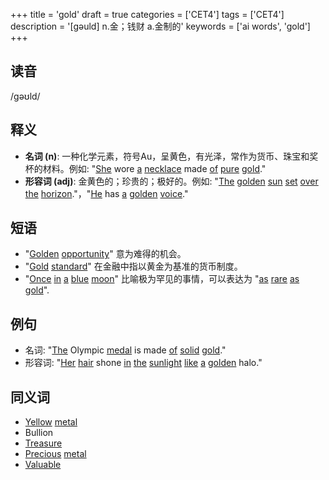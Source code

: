 +++
title = 'gold'
draft = true
categories = ['CET4']
tags = ['CET4']
description = '[gəuld] n.金；钱财 a.金制的'
keywords = ['ai words', 'gold']
+++

## 读音
/gəʊld/

## 释义
- **名词 (n)**: 一种化学元素，符号Au，呈黄色，有光泽，常作为货币、珠宝和奖杯的材料。例如: "[She](/zh/post/she/) wore [a](/zh/post/a/) [necklace](/zh/post/necklace/) made [of](/zh/post/of/) [pure](/zh/post/pure/) [gold](/zh/post/gold/)."
- **形容词 (adj)**: 金黄色的；珍贵的；极好的。例如: "[The](/zh/post/the/) [golden](/zh/post/golden/) [sun](/zh/post/sun/) [set](/zh/post/set/) [over](/zh/post/over/) [the](/zh/post/the/) [horizon](/zh/post/horizon/)."，"[He](/zh/post/he/) has [a](/zh/post/a/) [golden](/zh/post/golden/) [voice](/zh/post/voice/)."

## 短语
- "[Golden](/zh/post/golden/) [opportunity](/zh/post/opportunity/)" 意为难得的机会。
- "[Gold](/zh/post/gold/) [standard](/zh/post/standard/)" 在金融中指以黄金为基准的货币制度。
- "[Once](/zh/post/once/) [in](/zh/post/in/) [a](/zh/post/a/) [blue](/zh/post/blue/) [moon](/zh/post/moon/)" 比喻极为罕见的事情，可以表达为 "[as](/zh/post/as/) [rare](/zh/post/rare/) [as](/zh/post/as/) [gold](/zh/post/gold/)".

## 例句
- 名词: "[The](/zh/post/the/) Olympic [medal](/zh/post/medal/) is made [of](/zh/post/of/) [solid](/zh/post/solid/) [gold](/zh/post/gold/)."
- 形容词: "[Her](/zh/post/her/) [hair](/zh/post/hair/) shone [in](/zh/post/in/) [the](/zh/post/the/) [sunlight](/zh/post/sunlight/) [like](/zh/post/like/) [a](/zh/post/a/) [golden](/zh/post/golden/) halo."

## 同义词
- [Yellow](/zh/post/yellow/) [metal](/zh/post/metal/)
- Bullion
- [Treasure](/zh/post/treasure/)
- [Precious](/zh/post/precious/) [metal](/zh/post/metal/)
- [Valuable](/zh/post/valuable/)
